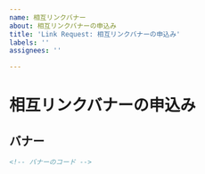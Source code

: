 ```yaml
---
name: 相互リンクバナー
about: 相互リンクバナーの申込み
title: 'Link Request: 相互リンクバナーの申込み'
labels: ''
assignees: ''

---
```


# 相互リンクバナーの申込み

<!--
  本文
  あなたのサイトのURLを添付してください
-->

## バナー
```html
<!-- バナーのコード -->
```
